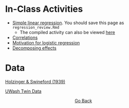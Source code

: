 # In-Class Activities
- [Simple linear regression](https://github.com/cddesja/epsy8266/raw/master/course_materials/activities/regression_review.Rmd). You should save this page as `regression_review.Rmd`
  - The compiled activity can also be viewed [here](https://cddesja.github.io/epsy8266/course_materials/activities/regression_review.html)
- [Correlations](https://github.com/cddesja/epsy8266/raw/master/course_materials/activities/correlations.Rmd)
- [Motivation for logistic regression](https://github.com/cddesja/epsy8266/raw/master/course_materials/activities/logreg.Rmd)
- [Decomposing effects](https://github.com/cddesja/epsy8266/raw/master/course_materials/activities/decomposing_effects.Rmd)

# Data
[Holzinger & Swineford (1939)](https://github.com/cddesja/epsy8266/raw/master/course_materials/data/HolzingerSwineford1939.csv)

[UWash Twin Data](https://github.com/cddesja/epsy8266/raw/master/course_materials/data/wuschiz.csv)

<p align="center">
<a href="https://cddesja.github.io/epsy8266">Go Back</a>
</p>
